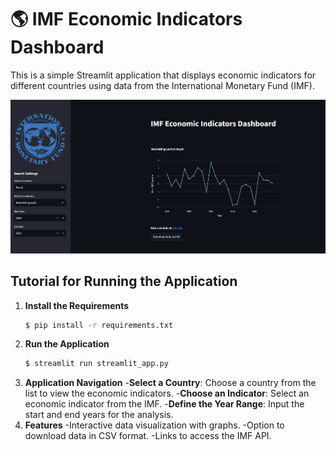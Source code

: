 # :earth_americas: IMF Economic Indicators Dashboard

This is a simple Streamlit application that displays economic indicators for different countries using data from the International Monetary Fund (IMF).

![Dashboard](dashboard.PNG)

## Tutorial for Running the Application

1. **Install the Requirements**
   ```bash
   $ pip install -r requirements.txt
2. **Run the Application**
   ```bash
   $ streamlit run streamlit_app.py
3. **Application Navigation**
   -**Select a Country**: Choose a country from the list to view the economic indicators.
   -**Choose an Indicator**: Select an economic indicator from the IMF.
   -**Define the Year Range**: Input the start and end years for the analysis.
4. **Features**
   -Interactive data visualization with graphs.
   -Option to download data in CSV format.
   -Links to access the IMF API.




